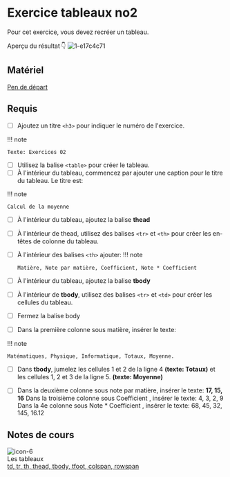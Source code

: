 # Exercice tableaux no2

Pour cet exercice, vous devez recréer un tableau.

Aperçu du résultat 👇
![1-e17c4c71](https://github.com/user-attachments/assets/e7d1d8de-1ee0-4dea-b201-b80d56ffa377)


## Matériel

[Pen de départ](https://codepen.io/tim-momo/pen/qBQGXoq)

## Requis


* [ ] Ajoutez un titre `<h3>` pour indiquer le numéro de l'exercice.

!!! note

    Texte: Exercices 02

* [ ] Utilisez la balise `<table>` pour créer le tableau.
* [ ] À l'intérieur du tableau, commencez par ajouter une caption pour le titre du tableau. Le titre est:

!!! note

    Calcul de la moyenne

* [ ] À l'intérieur du tableau, ajoutez la balise **thead**
* [ ] À l'intérieur de thead, utilisez des balises `<tr>` et `<th>` pour créer les en-têtes de colonne du tableau.
* [ ] À l'intérieur des balises `<th>` ajouter:
!!! note

      Matière, Note par matière, Coefficient, Note * Coefficient

* [ ] À l'intérieur du tableau, ajoutez la balise **tbody**
* [ ] À l'intérieur de **tbody**, utilisez des balises `<tr>` et `<td>` pour créer les cellules du tableau.

* [ ] Fermez la balise body
* [ ] Dans la première colonne sous matière, insérer le texte:

!!! note 

    Matématiques, Physique, Informatique, Totaux, Moyenne.

* [ ] Dans **tbody**, jumelez les cellules 1 et 2 de la ligne 4 **(texte: Totaux)** et les cellules 1, 2 et 3 de la ligne 5. **(texte: Moyenne)**
* [ ] Dans la deuxième colonne sous note par matière, insérer le texte: **17, 15, 16**
Dans la troisième colonne sous Coefficient , insérer le texte: 4, 3, 2, 9
Dans la 4e colonne sous Note * Coefficient , insérer le texte: 68, 45, 32, 145, 16.12


## Notes de cours

![icon-6](https://github.com/user-attachments/assets/ec007171-14ea-4d5a-b6b0-daa847136a69)<br> Les tableaux <br> [td, tr, th, thead, tbody, tfoot, colspan, rowspan](https://tim-montmorency.com/compendium/582-111–web1-2024/html/tableau.md)
